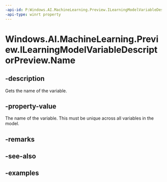 ```yaml
---
-api-id: P:Windows.AI.MachineLearning.Preview.ILearningModelVariableDescriptorPreview.Name
-api-type: winrt property
---
```


<!-- Property syntax.
public string Name { get; }
-->

# Windows.AI.MachineLearning.Preview.ILearningModelVariableDescriptorPreview.Name

## -description
Gets the name of the variable.

## -property-value
The name of the variable. This must be unique across all variables in the model.

## -remarks

## -see-also

## -examples

